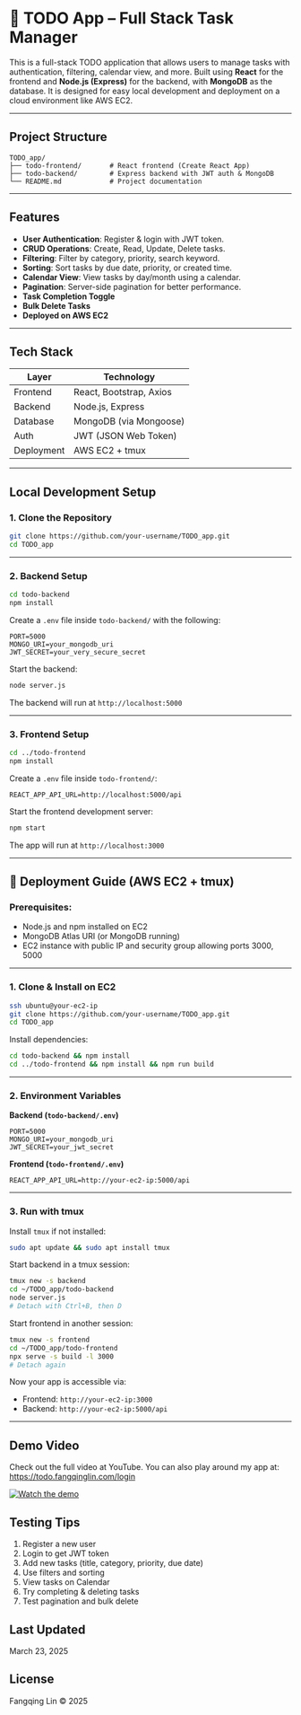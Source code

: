 # 📝 TODO App – Full Stack Task Manager

This is a full-stack TODO application that allows users to manage tasks with authentication, filtering, calendar view, and more. Built using **React** for the frontend and **Node.js (Express)** for the backend, with **MongoDB** as the database. It is designed for easy local development and deployment on a cloud environment like AWS EC2.

---

## Project Structure

```
TODO_app/
├── todo-frontend/       # React frontend (Create React App)
├── todo-backend/        # Express backend with JWT auth & MongoDB
└── README.md            # Project documentation
```

---

## Features

- **User Authentication**: Register & login with JWT token.
- **CRUD Operations**: Create, Read, Update, Delete tasks.
- **Filtering**: Filter by category, priority, search keyword.
- **Sorting**: Sort tasks by due date, priority, or created time.
- **Calendar View**: View tasks by day/month using a calendar.
- **Pagination**: Server-side pagination for better performance.
- **Task Completion Toggle**
- **Bulk Delete Tasks**
- **Deployed on AWS EC2**

---

## Tech Stack

| Layer       | Technology             |
|-------------|------------------------|
| Frontend    | React, Bootstrap, Axios |
| Backend     | Node.js, Express       |
| Database    | MongoDB (via Mongoose) |
| Auth        | JWT (JSON Web Token)   |
| Deployment  | AWS EC2 + tmux         |

---

## Local Development Setup

### 1. Clone the Repository

```bash
git clone https://github.com/your-username/TODO_app.git
cd TODO_app
```

---

### 2. Backend Setup

```bash
cd todo-backend
npm install
```

Create a `.env` file inside `todo-backend/` with the following:

```env
PORT=5000
MONGO_URI=your_mongodb_uri
JWT_SECRET=your_very_secure_secret
```

Start the backend:

```bash
node server.js
```

The backend will run at `http://localhost:5000`

---

### 3. Frontend Setup

```bash
cd ../todo-frontend
npm install
```

Create a `.env` file inside `todo-frontend/`:

```env
REACT_APP_API_URL=http://localhost:5000/api
```

Start the frontend development server:

```bash
npm start
```

The app will run at `http://localhost:3000`

---

## 🚀 Deployment Guide (AWS EC2 + tmux)

### Prerequisites:

- Node.js and npm installed on EC2
- MongoDB Atlas URI (or MongoDB running)
- EC2 instance with public IP and security group allowing ports 3000, 5000

---

### 1. Clone & Install on EC2

```bash
ssh ubuntu@your-ec2-ip
git clone https://github.com/your-username/TODO_app.git
cd TODO_app
```

Install dependencies:

```bash
cd todo-backend && npm install
cd ../todo-frontend && npm install && npm run build
```

---

### 2. Environment Variables

**Backend (`todo-backend/.env`)**

```env
PORT=5000
MONGO_URI=your_mongodb_uri
JWT_SECRET=your_jwt_secret
```

**Frontend (`todo-frontend/.env`)**

```env
REACT_APP_API_URL=http://your-ec2-ip:5000/api
```

---

### 3. Run with tmux

Install `tmux` if not installed:

```bash
sudo apt update && sudo apt install tmux
```

Start backend in a tmux session:

```bash
tmux new -s backend
cd ~/TODO_app/todo-backend
node server.js
# Detach with Ctrl+B, then D
```

Start frontend in another session:

```bash
tmux new -s frontend
cd ~/TODO_app/todo-frontend
npx serve -s build -l 3000
# Detach again
```

Now your app is accessible via:

- Frontend: `http://your-ec2-ip:3000`
- Backend: `http://your-ec2-ip:5000/api`

---

## Demo Video
Check out the full video at YouTube. You can also play around my app at: https://todo.fangqinglin.com/login

[![Watch the demo](https://img.youtube.com/vi/TSq4lcUaOKg/0.jpg)](https://www.youtube.com/watch?v=TSq4lcUaOKg)


## Testing Tips

1. Register a new user
2. Login to get JWT token
3. Add new tasks (title, category, priority, due date)
4. Use filters and sorting
5. View tasks on Calendar
6. Try completing & deleting tasks
7. Test pagination and bulk delete



## Last Updated

March 23, 2025

## License

Fangqing Lin © 2025
